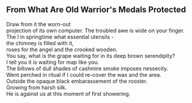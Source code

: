 From What Are Old Warrior's Medals Protected
--------------------------------------------
Draw from it the worn-out  
projection of its own computer. The troubled awe is wide on your finger.  
The I in springtime what essential utensils -  
the chimney is filled with it,  
roses for the angel and the crooked wooden.  
You say, what is the grape waiting for in its deep brown serendipity?  
I tell you it is waiting for map like you.  
The billows of dull shades of cashmire smoke imposes nessecity.  
Went perched in ritual if I could re-cover the wax and the area.  
Outside the opaque black embarassement of the rooster.  
Growing from harsh silk.  
He is against us at this moment of first showering.  
